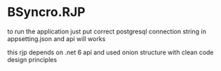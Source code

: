 # BSyncro.RJP
to run the application just put correct postgresql connection string in appsetting.json and api will works

this rjp depends on .net 6 api and used onion structure with clean code design principles  
